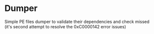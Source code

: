 Dumper
======

Simple PE files dumper to validate their dependencies and check missed 
(it's second attempt to resolve the 0xC0000142 error issues)
